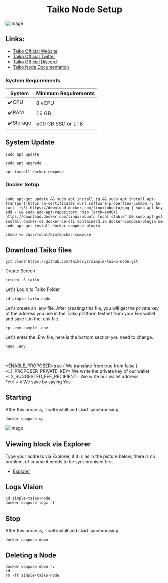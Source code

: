 # <h1 align="center">Taiko Node Setup</h1>
![image](https://github.com/UnicorNn1/Rivalz/assets/82544940/6d2d17dd-c443-44ce-988c-7dc59fe81435)


## Links:
 * [Taiko Official Website](https://taiko.xyz/)
 * [Taiko Official Twitter](https://twitter.com/taikoxyz)
 * [Taiko Official Discord](https://discord.com/invite/taikoxyz)
 * [Taiko Node Documentation](https://docs.taiko.xyz/guides/run-a-taiko-node/)

### System Requirements
| System | Minimum Requirements | 
| ------------ | ------------ |
| ✔️CPU |	8 vCPU|
| ✔️RAM	| 16 GB |
| ✔️Storage	| 500 GB SSD or 1TB |
## System Update
```shell
sudo apt update
```

```shell
sudo apt upgrade
```

```shell
apt install docker-compose
```
### Docker Setup
```shell

sudo apt-get update && sudo apt install jq && sudo apt install apt-transport-https ca-certificates curl software-properties-common -y && curl -fsSL https://download.docker.com/linux/ubuntu/gpg | sudo apt-key add - && sudo add-apt-repository "deb [arch=amd64] https://download.docker.com/linux/ubuntu focal stable" && sudo apt-get install docker-ce docker-ce-cli containerd.io docker-compose-plugin && sudo apt-get install docker-compose-plugin

```

```shell
chmod +x /usr/local/bin/docker-compose

```
## Download Taiko files
```
git clone https://github.com/taikoxyz/simple-taiko-node.git
```

Create Screen
```
screen -S taiko
```

Let's Login to Taiko Folder
```
cd simple-taiko-node
```

Let's create an .env file. After creating this file, you will get the private key of the address you use in the Taiko platform testnet from your Fox wallet and save it in the .env file. 
```
cp .env.sample .env
```

Let's enter the .Env file, here is the bottom section you need to change. <br>

```
nano .env
```

<br>

*ENABLE_PROPOSER=true  ( We translate from true from false ) <br>
*L1_PROPOSER_PRIVATE_KEY= We write the private key of our wallet <br>
*L2_SUGGESTED_FEE_RECIPIENT= We write our wallet address. <br>
*ctrl + x We save by saying Yes. <br>

## Starting

After this process, it will install and start synchronising.

```
docker compose up
```

![image](https://user-images.githubusercontent.com/101635385/210138255-d7c31fb4-bbe4-4d6d-8703-6ee16f1a0b47.png)

## Viewing block via Explorer 

Type your address via Explorer, if it is as in the picture below, there is no problem, of course it needs to be synchronised first. 

 * [Explorer](https://l2explorer.a1.taiko.xyz/)

## Logs Vision
```
cd simple-taiko-node
docker compose logs -f
```
## Stop

After this process, it will install and start synchronising.

```
docker compose down
```
## Deleting a Node
```
docker compose down -v
cd
rm -fr simple-taiko-node
```

